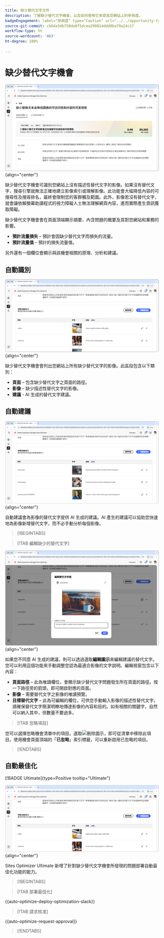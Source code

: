 ```yaml
---
title: 缺少替代文字文件
description: 了解缺少替代文字機會，以及如何使用它來提高您網站上的參與度。
badgeEngagement: label="參與度" type="Caution" url="../../opportunity-types/engagement.md" tooltip="參與度"
source-git-commit: cb64a34b758de8f5dcea298014ddd0ba79a24c17
workflow-type: ht
source-wordcount: '463'
ht-degree: 100%

---
```



# 缺少替代文字機會

![缺少替代文字機會](./assets/missing-alt-text/hero.png){align="center"}

缺少替代文字機會可識別您網站上沒有描述性替代文字的影像。如果沒有替代文字，搜尋引擎就無法正確地建立影像索引或理解影像。此功能會大幅降低內容的可搜尋性及搜尋排名，最終會限制您的客群觸及範圍。此外，影像若沒有替代文字，就會讓依賴螢幕助讀程式的視力障礙人士無法理解網頁內容，進而實際產生資訊獲取障礙。

缺少替代文字機會會在頁面頂端顯示摘要，內含問題的概要及其對您網站和業務的影響。

* **預計流量損失** – 預計會因缺少替代文字而損失的流量。
* **預計流量值** – 預計的損失流量值。

另外還有一個欄位會顯示與該機會相關的原理、分析和建議。

## 自動識別

![自動識別缺少替代文字](./assets/missing-alt-text/auto-identify.png){align="center"}

缺少替代文字機會會列出您網站上所有缺少替代文字的影像。此區段包含以下類別：

* **頁面** – 包含缺少替代文字之頁面的路徑。
* **影像** – 缺少描述性替代文字的影像。
* **建議** - AI 生成的替代文字建議。

## 自動建議

![自動建議缺少替代文字](./assets/missing-alt-text/auto-suggest.png){align="center"}

自動建議會為影像的替代文字提供 AI 生成的建議。AI 產生的建議可以協助您快速地為影像新增替代文字，而不必手動分析每個影像。

>[!BEGINTABS]

>[!TAB 編輯缺少的替代文字]

![編輯缺少的替代文字](./assets/missing-alt-text/edit-alt-text-value.png){align="center"}

如果您不同意 AI 生成的建議，則可以透過選取&#x200B;**編輯圖示**&#x200B;來編輯建議的替代文字。您可以利用這個功能來手動調整您認為最適合影像的文字說明。編輯視窗包含以下內容：

* **頁面路徑** – 此為唯讀欄位，會顯示缺少替代文字問題發生所在頁面的路徑。按一下路徑旁的箭頭，即可開啟對應的頁面。
* **影像** – 需要替代文字之影像的唯讀預覽。
* **目標替代文字** – 此為可編輯的欄位，可供您手動輸入影像的描述性替代文字。請確保替代文字簡潔明瞭地傳達影像的內容和目的。如有相關的關鍵字，自然可以納入其中，但數量不要過多。

>[!TAB 忽略項目]

您可以選擇忽略機會清單中的項目。選取![刪除圖示](https://spectrum.adobe.com/static/icons/ui_18/CrossSize500.svg)，即可從清單中移除此項目。使用機會頁面頂端的「**已忽略**」索引標籤，可以重新啟用已忽略的項目。

>[!ENDTABS]

## 自動最佳化

[!BADGE Ultimate]{type=Positive tooltip="Ultimate"}

![自動最佳化缺少的替代文字](./assets/missing-alt-text/auto-optimize.png){align="center"}

Sites Optimizer Ultimate 新增了針對缺少替代文字機會所發現的問題部署自動最佳化功能的能力。 <!--- TBD-need more in-depth and opportunity specific information here. What does the auto-optimization do?-->

>[!BEGINTABS]

>[!TAB 部署最佳化]

{{auto-optimize-deploy-optimization-slack}}

>[!TAB 請求核准]

{{auto-optimize-request-approval}}

>[!ENDTABS]
